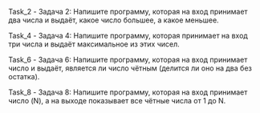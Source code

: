 Task_2 - Задача 2: Напишите программу, которая на вход принимает два числа и выдаёт, какое число большее, а какое меньшее.

Task_4 - Задача 4: Напишите программу, которая принимает на вход три числа и выдаёт максимальное из этих чисел.

Task_6 - Задача 6: Напишите программу, которая на вход принимает число и выдаёт, является ли число чётным (делится ли оно на два без остатка).

Task_8 - Задача 8: Напишите программу, которая на вход принимает число (N), а на выходе показывает все чётные числа от 1 до N.